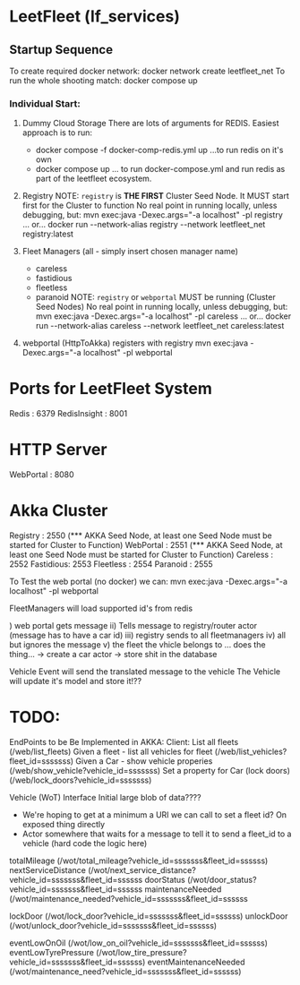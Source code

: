 # LeetFleet (lf_services)

## Startup Sequence
To create required docker network: docker network create leetfleet_net
To run the whole shooting match: docker compose up

### Individual Start:
1) Dummy Cloud Storage
   There are lots of arguments for REDIS. Easiest approach is to run:
    - docker compose -f docker-comp-redis.yml up
    ...to run redis on it's own
    - docker compose up
    ... to run docker-compose.yml and run redis as part of the leetfleet ecosystem.

2) Registry
   NOTE: `registry` is **THE FIRST** Cluster Seed Node. It MUST start first for the Cluster to function
   No real point in running locally, unless debugging, but:
   mvn exec:java -Dexec.args="-a localhost" -pl registry
   ... or...
   docker run --network-alias registry --network leetfleet_net registry:latest

3) Fleet Managers (all - simply insert chosen manager name)
   - careless
   - fastidious
   - fleetless
   - paranoid
   NOTE: `registry` or `webportal` MUST be running (Cluster Seed Nodes)
   No real point in running locally, unless debugging, but:
   mvn exec:java -Dexec.args="-a localhost" -pl careless
   ... or...
   docker run --network-alias careless --network leetfleet_net careless:latest

4) webportal (HttpToAkka) registers with registry
mvn exec:java -Dexec.args="-a localhost" -pl webportal


# Ports for LeetFleet System
Redis         : 6379
RedisInsight  : 8001
# HTTP Server
WebPortal     : 8080
# Akka Cluster
Registry  : 2550 (*** AKKA Seed Node, at least one Seed Node must be started for Cluster to Function)
WebPortal : 2551 (*** AKKA Seed Node, at least one Seed Node must be started for Cluster to Function)
Careless  : 2552
Fastidious: 2553
Fleetless : 2554
Paranoid  : 2555


To Test the web portal (no docker) we can:
mvn exec:java -Dexec.args="-a localhost" -pl webportal



FleetManagers will load supported id's from redis




) web portal gets message
ii) Tells message to registry/router actor (message has to have a car id)
iii) registry sends to all fleetmanagers
iv) all but ignores the message
v) the fleet the vhicle belongs to ... does the thing...
   -> create a car actor
   -> store shit in the database




Vehicle Event will send the translated message to the vehicle
The Vehicle will update it's model and store it!??


TODO:
========
EndPoints to be Be Implemented in AKKA:
Client:
List all fleets (/web/list_fleets)
Given a fleet - list all vehicles for fleet (/web/list_vehicles?fleet_id=sssssss)
Given a Car - show vehicle properies (/web/show_vehicle?vehicle_id=sssssss)
Set a property for Car (lock doors) (/web/lock_doors?vehicle_id=sssssss)

Vehicle (WoT) Interface
Initial large blob of data????
- We're hoping to get at a minimum a URI we can call to set a fleet id?  On exposed thing directly
- Actor somewhere that waits for a message to tell it to send a fleet_id to a vehicle (hard code the logic here)

totalMileage (/wot/total_mileage?vehicle_id=sssssss&fleet_id=ssssss)
nextServiceDistance (/wot/next_service_distance?vehicle_id=sssssss&fleet_id=ssssss
doorStatus (/wot/door_status?vehicle_id=sssssss&fleet_id=ssssss
maintenanceNeeded (/wot/maintenance_needed?vehicle_id=sssssss&fleet_id=ssssss

lockDoor (/wot/lock_door?vehicle_id=sssssss&fleet_id=ssssss)
unlockDoor (/wot/unlock_door?vehicle_id=sssssss&fleet_id=ssssss)

eventLowOnOil (/wot/low_on_oil?vehicle_id=sssssss&fleet_id=ssssss)
eventLowTyrePressure (/wot/low_tire_pressure?vehicle_id=sssssss&fleet_id=ssssss)
eventMaintenanceNeeded (/wot/maintenance_need?vehicle_id=sssssss&fleet_id=ssssss)